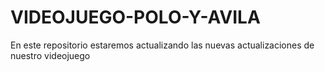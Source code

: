 # VIDEOJUEGO-POLO-Y-AVILA
En este repositorio estaremos actualizando las nuevas actualizaciones de nuestro videojuego 
